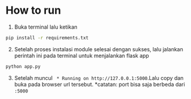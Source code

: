 # How to run

1. Buka terminal lalu ketikan

```zsh
pip install -r requirements.txt
```

2.  Setelah proses instalasi module selesai dengan sukses, lalu jalankan perintah ini pada terminal untuk menjalankan flask app

```zsh
python app.py
```

3. Setelah muncul ` * Running on http://127.0.0.1:5000`.Lalu copy dan buka pada browser url tersebut. 
*catatan: port bisa saja berbeda dari `:5000`